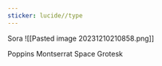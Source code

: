 ```yaml
---
sticker: lucide//type
---
```

Sora
![[Pasted image 20231210210858.png]] 

Poppins
Montserrat
Space Grotesk